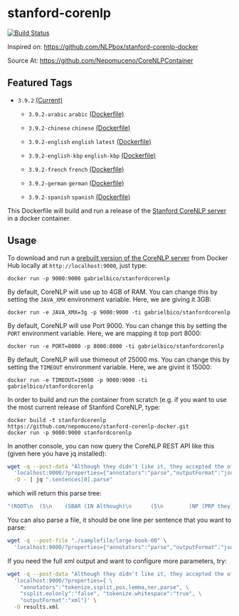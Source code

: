 # stanford-corenlp

[![Build Status](https://gabrielbico.visualstudio.com/OSS/_apis/build/status/Nepomuceno.CoreNLPContainer?branchName=master)](https://gabrielbico.visualstudio.com/OSS/_build/latest?definitionId=3&branchName=master)

Inspired on: https://github.com/NLPbox/stanford-corenlp-docker

Source At:
https://github.com/Nepomuceno/CoreNLPContainer

## Featured Tags
- `3.9.2` [(Current)](https://github.com/Nepomuceno/CoreNLPContainer/tree/master/3.9.2/english)
    -  `3.9.2-arabic` `arabic` [(Dockerfile)](https://github.com/Nepomuceno/CoreNLPContainer/tree/master/3.9.2/arabic)
    
    -  `3.9.2-chinese` `chinese` [(Dockerfile)](https://github.com/Nepomuceno/CoreNLPContainer/tree/master/3.9.2/chinese)

    -  `3.9.2-english` `english` `latest` [(Dockerfile)](https://github.com/Nepomuceno/CoreNLPContainer/tree/master/3.9.2/english)

    -  `3.9.2-english-kbp` `english-kbp` [(Dockerfile)](https://github.com/Nepomuceno/CoreNLPContainer/tree/master/3.9.2/english-kbp)

    -  `3.9.2-french` `french` [(Dockerfile)](https://github.com/Nepomuceno/CoreNLPContainer/tree/master/3.9.2/french)

    -  `3.9.2-german` `german` [(Dockerfile)](https://github.com/Nepomuceno/CoreNLPContainer/tree/master/3.9.2/german)

    -  `3.9.2-spanish` `spanish` [(Dockerfile)](https://github.com/Nepomuceno/CoreNLPContainer/tree/master/3.9.2/spanish)




This Dockerfile will build and run a release of the
[Stanford CoreNLP server](http://stanfordnlp.github.io/CoreNLP/corenlp-server.html) in a docker container.

## Usage

To download and run a [prebuilt version of the CoreNLP server](https://hub.docker.com/r/gabrielbico/stanfordcorenlp/)
from Docker Hub locally at ``http://localhost:9000``, just type:

```
docker run -p 9000:9000 gabrielbico/stanfordcorenlp
```

By default, CoreNLP will use up to 4GB of RAM. You can change this by setting
the `JAVA_XMX` environment variable. Here, we are giving it 3GB:

```
docker run -e JAVA_XMX=3g -p 9000:9000 -ti gabrielbico/stanfordcorenlp
```

By default, CoreNLP will use Port 9000. You can change this by setting
the `PORT` environment variable. Here, we are mapping it top port 8000:

```
docker run -e PORT=8000 -p 8000:8000 -ti gabrielbico/stanfordcorenlp
```

By default, CoreNLP will use thimeout of 25000 ms. You can change this by setting
the `TIMEOUT` environment variable. Here, we are givint it 15000:

```
docker run -e TIMEOUT=15000 -p 9000:9000 -ti gabrielbico/stanfordcorenlp
```

In order to build and run the container from scratch (e.g. if you want to use the most current release of Stanford CoreNLP, type:

```
docker build -t stanfordcorenlp https://github.com/nepomuceno/stanford-corenlp-docker.git
docker run -p 9000:9000 stanfordcorenlp
```

In another console, you can now query the CoreNLP REST API like this (given here you have jq installed):

```sh
wget -q --post-data "Although they didn't like it, they accepted the offer." \
  'localhost:9000/?properties={"annotators":"parse","outputFormat":"json"}' \
  -O - | jq ".sentences[0].parse"
```

which will return this parse tree:

```sh
"(ROOT\n  (S\n    (SBAR (IN Although)\n      (S\n        (NP (PRP they))\n        (VP (VBD did) (RB n't)\n          (PP (IN like)\n            (NP (PRP it))))))\n    (, ,)\n    (NP (PRP they))\n    (VP (VBD accepted)\n      (NP (DT the) (NN offer)))\n    (. .)))"
```

You can also parse a file, it should be one line per sentence that you want to parse:

```sh
wget -q --post-file "./samplefile/large-book-00" \
  'localhost:9000/?properties={"annotators":"parse","outputFormat":"json"}' -O -
```

If you need the full xml output and want to configure more parameters, try:

```sh
wget -q --post-data "Although they didn't like it, they accepted the offer." \
  'localhost:9000/?properties={ \
    "annotators":"tokenize,ssplit,pos,lemma,ner,parse", \
    "ssplit.eolonly":"false", "tokenize.whitespace":"true", \
    "outputFormat":"xml"}' \
  -O results.xml
```